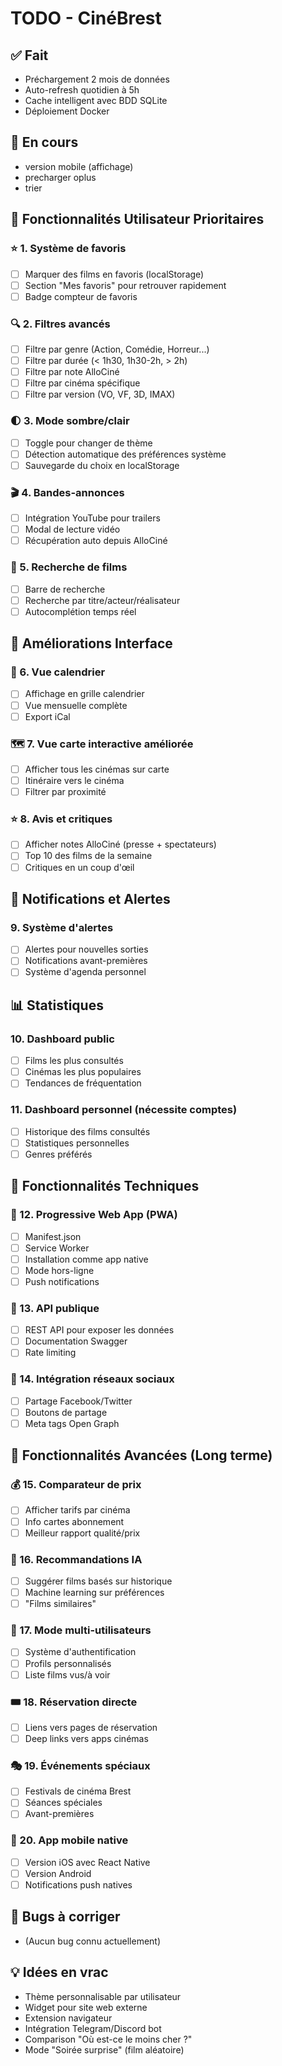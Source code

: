 # TODO - CinéBrest

## ✅ Fait
- Préchargement 2 mois de données
- Auto-refresh quotidien à 5h
- Cache intelligent avec BDD SQLite
- Déploiement Docker

## 🔧 En cours
- version mobile (affichage)
- precharger oplus
- trier

## 🎯 Fonctionnalités Utilisateur Prioritaires

### ⭐ 1. Système de favoris
- [ ] Marquer des films en favoris (localStorage)
- [ ] Section "Mes favoris" pour retrouver rapidement
- [ ] Badge compteur de favoris

### 🔍 2. Filtres avancés
- [ ] Filtre par genre (Action, Comédie, Horreur...)
- [ ] Filtre par durée (< 1h30, 1h30-2h, > 2h)
- [ ] Filtre par note AlloCiné
- [ ] Filtre par cinéma spécifique
- [ ] Filtre par version (VO, VF, 3D, IMAX)

### 🌓 3. Mode sombre/clair
- [ ] Toggle pour changer de thème
- [ ] Détection automatique des préférences système
- [ ] Sauvegarde du choix en localStorage

### 🎬 4. Bandes-annonces
- [ ] Intégration YouTube pour trailers
- [ ] Modal de lecture vidéo
- [ ] Récupération auto depuis AlloCiné

### 🔎 5. Recherche de films
- [ ] Barre de recherche
- [ ] Recherche par titre/acteur/réalisateur
- [ ] Autocomplétion temps réel

## 🎨 Améliorations Interface

### 📅 6. Vue calendrier
- [ ] Affichage en grille calendrier
- [ ] Vue mensuelle complète
- [ ] Export iCal

### 🗺️ 7. Vue carte interactive améliorée
- [ ] Afficher tous les cinémas sur carte
- [ ] Itinéraire vers le cinéma
- [ ] Filtrer par proximité

### ⭐ 8. Avis et critiques
- [ ] Afficher notes AlloCiné (presse + spectateurs)
- [ ] Top 10 des films de la semaine
- [ ] Critiques en un coup d'œil

## 🔔 Notifications et Alertes

### 9. Système d'alertes
- [ ] Alertes pour nouvelles sorties
- [ ] Notifications avant-premières
- [ ] Système d'agenda personnel

## 📊 Statistiques

### 10. Dashboard public
- [ ] Films les plus consultés
- [ ] Cinémas les plus populaires
- [ ] Tendances de fréquentation

### 11. Dashboard personnel (nécessite comptes)
- [ ] Historique des films consultés
- [ ] Statistiques personnelles
- [ ] Genres préférés

## 🔧 Fonctionnalités Techniques

### 📱 12. Progressive Web App (PWA)
- [ ] Manifest.json
- [ ] Service Worker
- [ ] Installation comme app native
- [ ] Mode hors-ligne
- [ ] Push notifications

### 🔌 13. API publique
- [ ] REST API pour exposer les données
- [ ] Documentation Swagger
- [ ] Rate limiting

### 🤝 14. Intégration réseaux sociaux
- [ ] Partage Facebook/Twitter
- [ ] Boutons de partage
- [ ] Meta tags Open Graph

## 🎪 Fonctionnalités Avancées (Long terme)

### 💰 15. Comparateur de prix
- [ ] Afficher tarifs par cinéma
- [ ] Info cartes abonnement
- [ ] Meilleur rapport qualité/prix

### 🤖 16. Recommandations IA
- [ ] Suggérer films basés sur historique
- [ ] Machine learning sur préférences
- [ ] "Films similaires"

### 👥 17. Mode multi-utilisateurs
- [ ] Système d'authentification
- [ ] Profils personnalisés
- [ ] Liste films vus/à voir

### 🎟️ 18. Réservation directe
- [ ] Liens vers pages de réservation
- [ ] Deep links vers apps cinémas

### 🎭 19. Événements spéciaux
- [ ] Festivals de cinéma Brest
- [ ] Séances spéciales
- [ ] Avant-premières

### 📱 20. App mobile native
- [ ] Version iOS avec React Native
- [ ] Version Android
- [ ] Notifications push natives

## 🐛 Bugs à corriger
- (Aucun bug connu actuellement)

## 💡 Idées en vrac
- Thème personnalisable par utilisateur
- Widget pour site web externe
- Extension navigateur
- Intégration Telegram/Discord bot
- Comparison "Où est-ce le moins cher ?"
- Mode "Soirée surprise" (film aléatoire)
